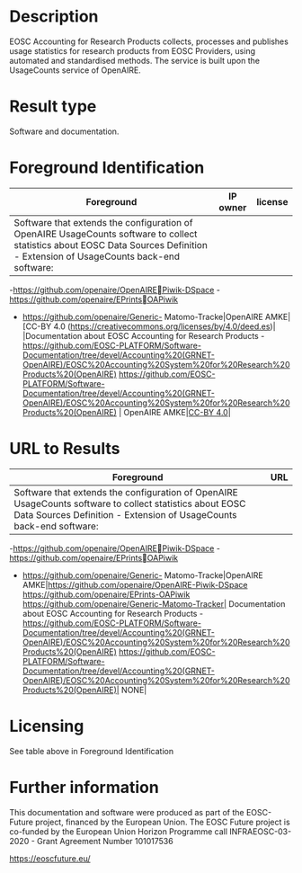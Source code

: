 # Description

EOSC Accounting for Research Products collects, processes and publishes usage statistics for research products from EOSC Providers, using automated and standardised methods. The service is built upon the UsageCounts service of OpenAIRE.

# Result type

Software and documentation.

# Foreground Identification

| Foreground | IP owner | license|
|------------|----------|--------|
|Software that extends the configuration of OpenAIRE UsageCounts software to collect statistics about EOSC Data Sources	Definition - Extension of UsageCounts back-end software:
-https://github.com/openaire/OpenAIREPiwik-DSpace
-https://github.com/openaire/EPrintsOAPiwik
- https://github.com/openaire/Generic- Matomo-Tracke|OpenAIRE AMKE| [CC-BY 4.0 (https://creativecommons.org/licenses/by/4.0/deed.es)|
|Documentation about EOSC Accounting for Research Products - https://github.com/EOSC-PLATFORM/Software-Documentation/tree/devel/Accounting%20(GRNET-OpenAIRE)/EOSC%20Accounting%20System%20for%20Research%20Products%20(OpenAIRE) https://github.com/EOSC-PLATFORM/Software-Documentation/tree/devel/Accounting%20(GRNET-OpenAIRE)/EOSC%20Accounting%20System%20for%20Research%20Products%20(OpenAIRE) | OpenAIRE AMKE|[CC-BY 4.0](https://creativecommons.org/licenses/by/4.0/deed.es)|

# URL to Results

| Foreground | URL|
|------------|----------|
|Software that extends the configuration of OpenAIRE UsageCounts software to collect statistics about EOSC Data Sources	Definition - Extension of UsageCounts back-end software:
-https://github.com/openaire/OpenAIREPiwik-DSpace
-https://github.com/openaire/EPrintsOAPiwik
- https://github.com/openaire/Generic- Matomo-Tracke|OpenAIRE AMKE|https://github.com/openaire/OpenAIRE-Piwik-DSpace https://github.com/openaire/EPrints-OAPiwik https://github.com/openaire/Generic-Matomo-Tracker|
Documentation about EOSC Accounting for Research Products - https://github.com/EOSC-PLATFORM/Software-Documentation/tree/devel/Accounting%20(GRNET-OpenAIRE)/EOSC%20Accounting%20System%20for%20Research%20Products%20(OpenAIRE) https://github.com/EOSC-PLATFORM/Software-Documentation/tree/devel/Accounting%20(GRNET-OpenAIRE)/EOSC%20Accounting%20System%20for%20Research%20Products%20(OpenAIRE)| NONE|

# Licensing
See table above in Foreground Identification

# Further information
This documentation and software were produced as part of the EOSC-Future project, financed by the European Union.
The EOSC Future project is co-funded by the European Union Horizon Programme call INFRAEOSC-03-2020 - Grant Agreement Number 101017536

https://eoscfuture.eu/


